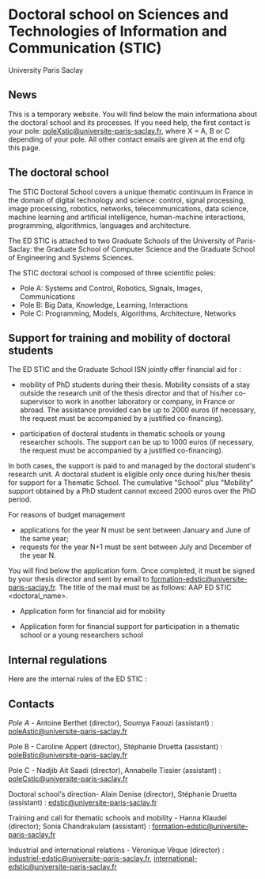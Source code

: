 # Doctoral school on Sciences and Technologies of Information and Communication (STIC)

University Paris Saclay

## News

This is a temporary website. You will find below the main informationa about the doctoral school and its processes. If you need help, the first contact is your pole: poleXstic@universite-paris-saclay.fr, where X = A, B or C depending of your pole. All other contact emails are given at the end ofg this page.   

## The doctoral school

The STIC Doctoral School covers a unique thematic continuum in France in the domain of digital technology and science: control, signal processing, image processing, robotics, networks, telecommunications, data science, machine learning and artificial intelligence, human-machine interactions, programming, algorithmics, languages and architecture.

The ED STIC is attached to two Graduate Schools of the University of Paris-Saclay: the Graduate School of Computer Science and the Graduate School of Engineering and Systems Sciences.

The STIC doctoral school is composed of three scientific poles:

- Pole A: Systems and Control, Robotics, Signals, Images, Communications
- Pole B: Big Data, Knowledge, Learning, Interactions
- Pole C: Programming, Models, Algorithms, Architecture, Networks

## Support for training and mobility of doctoral students

The ED STIC and the Graduate School ISN jointly offer financial aid for :

- mobility of PhD students during their thesis. Mobility consists of a stay outside the research unit of the thesis director and that of his/her co-supervisor to work in another laboratory or company, in France or abroad. The assistance provided can be up to 2000 euros (if necessary, the request must be accompanied by a justified co-financing).

- participation of doctoral students in thematic schools or young researcher schools.  The support can be up to 1000 euros (if necessary, the request must be accompanied by a justified co-financing).

In both cases, the support is paid to and managed by the doctoral student's research unit. A doctoral student is eligible only once during his/her thesis for support for a Thematic School.  The cumulative "School" plus "Mobility" support obtained by a PhD student cannot exceed 2000 euros over the PhD period.

For reasons of budget management

- applications for the year N must be sent between January and June of the same year;
- requests for the year N+1 must be sent between July and December of the year N.

You will find below the application form. Once completed, it must be signed by your thesis director and sent by email to formation-edstic@universite-paris-saclay.fr. The title of the mail must be as follows: AAP ED STIC <doctoral_name>.

- Application form for financial aid for mobility

- Application form for financial support for participation in a thematic school or a young researchers school

## Internal regulations

Here are the internal rules of the ED STIC : 

## Contacts

*Pole A* - Antoine Berthet (director), Soumya Faouzi (assistant) : poleAstic@universite-paris-saclay.fr

Pole B - Caroline Appert (director), Stéphanie Druetta (assistant) : poleBstic@universite-paris-saclay.fr

Pole C - Nadjib Ait Saadi (director), Annabelle Tissier (assistant) : poleCstic@universite-paris-saclay.fr


Doctoral school's direction- Alain Denise (director), Stéphanie Druetta (assistant) : edstic@universite-paris-saclay.fr


Training and call for thematic schools and mobility - Hanna Klaudel (director); Sonia Chandrakulam (assistant) : formation-edstic@universite-paris-saclay.fr

Industrial and international relations - Véronique Vèque (director) : industriel-edstic@universite-paris-saclay.fr, international-edstic@universite-paris-saclay.fr


